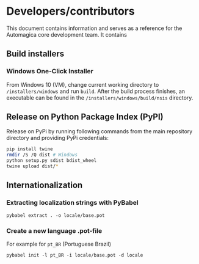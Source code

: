 # Developers/contributors
This document contains information and serves as a reference for the Automagica core development team. It contains
## Build installers
### Windows One-Click Installer
From Windows 10 (VM), change current working directory to `/installers/windows` and run `build`. After the build process finishes, an executable can be found in the `/installers/windows/build/nsis` directory.

## Release on Python Package Index (PyPI)
Release on PyPi by running following commands from the main repository directory and providing PyPi credentials:
```bash
pip install twine
rmdir /S /Q dist # Windows
python setup.py sdist bdist_wheel
twine upload dist/*
```

## Internationalization
### Extracting localization strings with PyBabel
```
pybabel extract . -o locale/base.pot
```
### Create a new language .pot-file
For example for `pt_BR` (Portuguese Brazil)
```
pybabel init -l pt_BR -i locale/base.pot -d locale
```
